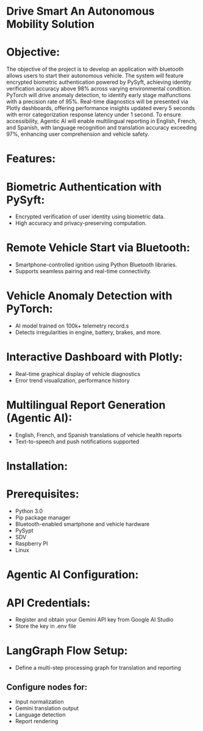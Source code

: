 # Drive Smart An Autonomous Mobility Solution

#  Objective:

The objective of the project is to develop an application with bluetooth allows users to start their autonomous vehicle. The system will feature encrypted biometric authentication powered by PySyft, achieving identity verification accuracy above 98% across varying environmental condition. PyTorch will drive anomaly detection, to identify early stage malfunctions with a precision rate of 95%. Real-time diagnostics will be presented via Plotly dashboards, offering performance insights updated every 5 seconds with error categorization response latency under 1 second. To ensure accessibility, Agentic AI will enable multilingual reporting in English, French, and Spanish, with language recognition and translation accuracy exceeding 97%, enhancing user comprehension and vehicle safety.

# Features:

# Biometric Authentication with PySyft:

- Encrypted verification of user identity using biometric data.
- High accuracy and privacy-preserving computation.

# Remote Vehicle Start via Bluetooth:
  
- Smartphone-controlled ignition using Python Bluetooth libraries.
- Supports seamless pairing and real-time connectivity.

 # Vehicle Anomaly Detection with PyTorch:
  
- AI model trained on 100k+ telemetry record.s
- Detects irregularities in engine, battery, brakes, and more.
  
# Interactive Dashboard with Plotly:
- Real-time graphical display of vehicle diagnostics
- Error trend visualization, performance history

 # Multilingual Report Generation (Agentic AI):
- English, French, and Spanish translations of vehicle health reports
- Text-to-speech and push notifications supported

# Installation:

# Prerequisites:

- Python 3.0
- Pip package manager
- Bluetooth-enabled smartphone and vehicle hardware
- PySypt
- SDV
- Raspberry PI
- Linux

# Agentic AI Configuration:

# API Credentials:

- Register and obtain your Gemini API key from Google AI Studio
- Store the key in .env file

# LangGraph Flow Setup:

- Define a multi-step processing graph for translation and reporting

## Configure nodes for:
- Input normalization
- Gemini translation output
- Language detection
- Report rendering





